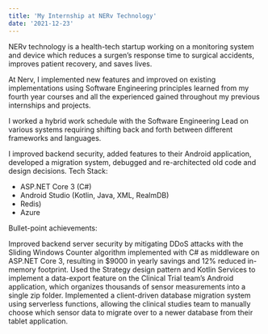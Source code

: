 ```yaml
---
title: 'My Internship at NERv Technology'
date: '2021-12-23'
---
```


NERv technology is a health-tech startup working on a monitoring system and device which reduces a surgen’s response time to surgical accidents, improves patient recovery, and saves lives.

At Nerv, I implemented new features and improved on existing implementations using Software Engineering principles learned from my fourth year courses and all the experienced gained throughout my previous internships and projects.

I worked a hybrid work schedule with the Software Engineering Lead on various systems requiring shifting back and forth between different frameworks and languages.

I improved backend security, added features to their Android application, developed a migration system, debugged and re-architected old code and design decisions.
Tech Stack:

- ASP.NET Core 3 (C#)
- Android Studio (Kotlin, Java, XML, RealmDB)
- Redis)
- Azure

Bullet-point achievements:

Improved backend server security by mitigating DDoS attacks with the Sliding Windows Counter algorithm implemented with C# as middleware on ASP.NET Core 3, resulting in $9000 in yearly savings and 12% reduced in-memory footprint.
Used the Strategy design pattern and Kotlin Services to implement a data-export feature on the Clinical Trial team’s Android application, which organizes thousands of sensor measurements into a single zip folder.
Implemented a client-driven database migration system using serverless functions, allowing the clinical studies team to manually choose which sensor data to migrate over to a newer database from their tablet application.